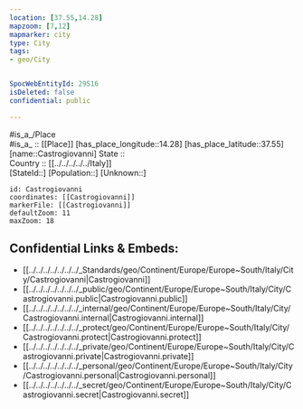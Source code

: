```yaml
---
location: [37.55,14.28] 
mapzoom: [7,12] 
mapmarker: city 
type: City
tags:
- geo/City


SpocWebEntityId: 29516
isDeleted: false
confidential: public

---
```

#is_a_/Place  
#is_a_ :: [[Place]] 
[has_place_longitude::14.28] 
[has_place_latitude::37.55] 
[name::Castrogiovanni] 
State ::  
Country :: [[../../../../../Italy]]  
[StateId::] 
[Population::] 
[Unknown::] 


```leaflet
id: Castrogiovanni
coordinates: [[Castrogiovanni]] 
markerFile: [[Castrogiovanni]] 
defaultZoom: 11 
maxZoom: 18
```


## Confidential Links & Embeds: 
- [[../../../../../../../_Standards/geo/Continent/Europe/Europe~South/Italy/City/Castrogiovanni|Castrogiovanni]] 
- [[../../../../../../../_public/geo/Continent/Europe/Europe~South/Italy/City/Castrogiovanni.public|Castrogiovanni.public]] 
- [[../../../../../../../_internal/geo/Continent/Europe/Europe~South/Italy/City/Castrogiovanni.internal|Castrogiovanni.internal]] 
- [[../../../../../../../_protect/geo/Continent/Europe/Europe~South/Italy/City/Castrogiovanni.protect|Castrogiovanni.protect]] 
- [[../../../../../../../_private/geo/Continent/Europe/Europe~South/Italy/City/Castrogiovanni.private|Castrogiovanni.private]] 
- [[../../../../../../../_personal/geo/Continent/Europe/Europe~South/Italy/City/Castrogiovanni.personal|Castrogiovanni.personal]] 
- [[../../../../../../../_secret/geo/Continent/Europe/Europe~South/Italy/City/Castrogiovanni.secret|Castrogiovanni.secret]] 
